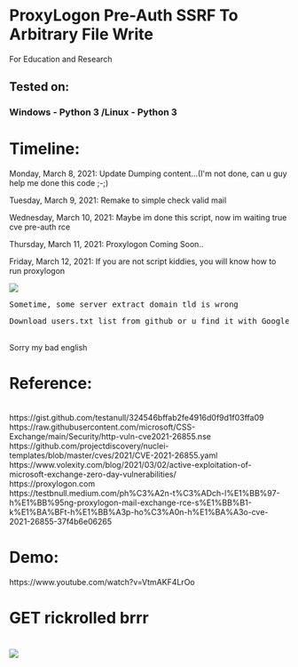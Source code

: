 # ProxyLogon Pre-Auth SSRF To Arbitrary File Write
For Education and Research
## Tested on:
### Windows - Python 3 /Linux - Python 3
<h1>Timeline:</h1>
<p>Monday, March 8, 2021: Update Dumping content...(I'm not done, can u guy help me done this code ;-;)</p>
<p>Tuesday, March 9, 2021: Remake to simple check valid mail</p>
<p>Wednesday, March 10, 2021: Maybe im done this script, now im waiting true cve pre-auth rce</p>
<p>Thursday, March 11, 2021: Proxylogon Coming Soon..</p>
<p>Friday, March 12, 2021: If you are not script kiddies, you will know how to run proxylogon</p>
<img src="https://i.imgur.com/fCk746q.png"/>
<pre>Sometime, some server extract domain tld is wrong</pre>
<pre>Download users.txt list from github or u find it with Google Dork: <code>intext:'@domain.ltd'</code></pre>
<br>Sorry my bad english
<h1>Reference:</h1>
<br>https://gist.github.com/testanull/324546bffab2fe4916d0f9d1f03ffa09
<br>https://raw.githubusercontent.com/microsoft/CSS-Exchange/main/Security/http-vuln-cve2021-26855.nse
<br>https://github.com/projectdiscovery/nuclei-templates/blob/master/cves/2021/CVE-2021-26855.yaml
<br>https://www.volexity.com/blog/2021/03/02/active-exploitation-of-microsoft-exchange-zero-day-vulnerabilities/
<br>https://proxylogon.com
<br>https://testbnull.medium.com/ph%C3%A2n-t%C3%ADch-l%E1%BB%97-h%E1%BB%95ng-proxylogon-mail-exchange-rce-s%E1%BB%B1-k%E1%BA%BFt-h%E1%BB%A3p-ho%C3%A0n-h%E1%BA%A3o-cve-2021-26855-37f4b6e06265
<h1>Demo:</h1>
https://www.youtube.com/watch?v=VtmAKF4LrOo
<h1>GET rickrolled brrr<h1>
<img src="https://i.imgur.com/WsUV4DK.gif"/>
